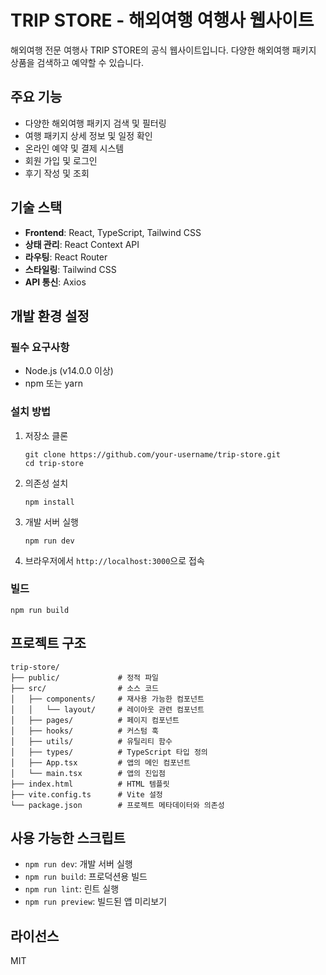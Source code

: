 # TRIP STORE - 해외여행 여행사 웹사이트

해외여행 전문 여행사 TRIP STORE의 공식 웹사이트입니다. 
다양한 해외여행 패키지 상품을 검색하고 예약할 수 있습니다.

## 주요 기능

- 다양한 해외여행 패키지 검색 및 필터링
- 여행 패키지 상세 정보 및 일정 확인
- 온라인 예약 및 결제 시스템
- 회원 가입 및 로그인
- 후기 작성 및 조회

## 기술 스택

- **Frontend**: React, TypeScript, Tailwind CSS
- **상태 관리**: React Context API
- **라우팅**: React Router
- **스타일링**: Tailwind CSS
- **API 통신**: Axios

## 개발 환경 설정

### 필수 요구사항

- Node.js (v14.0.0 이상)
- npm 또는 yarn

### 설치 방법

1. 저장소 클론
   ```
   git clone https://github.com/your-username/trip-store.git
   cd trip-store
   ```

2. 의존성 설치
   ```
   npm install
   ```

3. 개발 서버 실행
   ```
   npm run dev
   ```

4. 브라우저에서 `http://localhost:3000`으로 접속

### 빌드

```
npm run build
```

## 프로젝트 구조

```
trip-store/
├── public/             # 정적 파일
├── src/                # 소스 코드
│   ├── components/     # 재사용 가능한 컴포넌트
│   │   └── layout/     # 레이아웃 관련 컴포넌트
│   ├── pages/          # 페이지 컴포넌트
│   ├── hooks/          # 커스텀 훅
│   ├── utils/          # 유틸리티 함수
│   ├── types/          # TypeScript 타입 정의
│   ├── App.tsx         # 앱의 메인 컴포넌트
│   └── main.tsx        # 앱의 진입점
├── index.html          # HTML 템플릿
├── vite.config.ts      # Vite 설정
└── package.json        # 프로젝트 메타데이터와 의존성
```

## 사용 가능한 스크립트

- `npm run dev`: 개발 서버 실행
- `npm run build`: 프로덕션용 빌드
- `npm run lint`: 린트 실행
- `npm run preview`: 빌드된 앱 미리보기

## 라이선스

MIT
